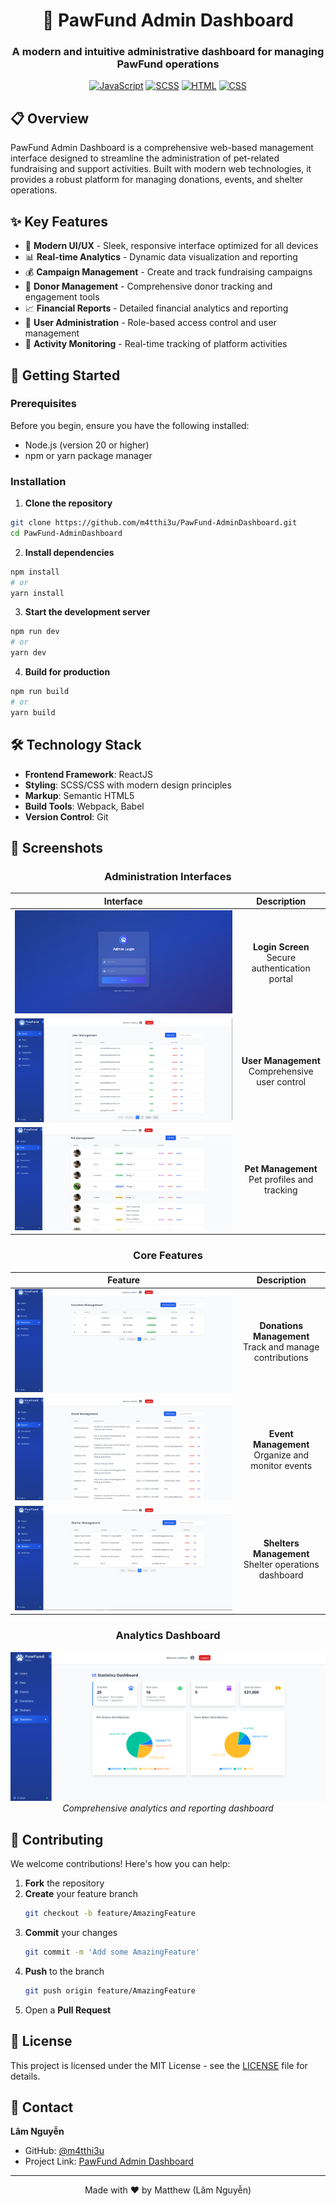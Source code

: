 <div align="center">

# 🐾 PawFund Admin Dashboard

### A modern and intuitive administrative dashboard for managing PawFund operations

[![JavaScript](https://img.shields.io/badge/JavaScript-93.7%25-yellow)](https://github.com/m4tthi3u/PawFund-AdminDashboard)
[![SCSS](https://img.shields.io/badge/SCSS-4.4%25-pink)](https://github.com/m4tthi3u/PawFund-AdminDashboard)
[![HTML](https://img.shields.io/badge/HTML-1.4%25-orange)](https://github.com/m4tthi3u/PawFund-AdminDashboard)
[![CSS](https://img.shields.io/badge/CSS-0.5%25-blue)](https://github.com/m4tthi3u/PawFund-AdminDashboard)

</div>

## 📋 Overview

PawFund Admin Dashboard is a comprehensive web-based management interface designed to streamline the administration of pet-related fundraising and support activities. Built with modern web technologies, it provides a robust platform for managing donations, events, and shelter operations.

## ✨ Key Features

- 🎨 **Modern UI/UX** - Sleek, responsive interface optimized for all devices
- 📊 **Real-time Analytics** - Dynamic data visualization and reporting
- 💰 **Campaign Management** - Create and track fundraising campaigns
- 👥 **Donor Management** - Comprehensive donor tracking and engagement tools
- 📈 **Financial Reports** - Detailed financial analytics and reporting
- 👤 **User Administration** - Role-based access control and user management
- 📱 **Activity Monitoring** - Real-time tracking of platform activities

## 🚀 Getting Started

### Prerequisites

Before you begin, ensure you have the following installed:
- Node.js (version 20 or higher)
- npm or yarn package manager

### Installation

1. **Clone the repository**
```bash
git clone https://github.com/m4tthi3u/PawFund-AdminDashboard.git
cd PawFund-AdminDashboard
```

2. **Install dependencies**
```bash
npm install
# or
yarn install
```

3. **Start the development server**
```bash
npm run dev
# or
yarn dev
```

4. **Build for production**
```bash
npm run build
# or
yarn build
```

## 🛠️ Technology Stack

- **Frontend Framework**: ReactJS
- **Styling**: SCSS/CSS with modern design principles
- **Markup**: Semantic HTML5
- **Build Tools**: Webpack, Babel
- **Version Control**: Git

## 📸 Screenshots

<div align="center">

### Administration Interfaces

| Interface | Description |
|:-:|:-:|
| ![Login Screen](https://github.com/m4tthi3u/PawFund-AdminDashboard/blob/master/imgs/Login.png?raw=true) | **Login Screen**<br/>Secure authentication portal |
| ![User Management](https://github.com/m4tthi3u/PawFund-AdminDashboard/blob/master/imgs/Users.png?raw=true) | **User Management**<br/>Comprehensive user control |
| ![Pet Management](https://github.com/m4tthi3u/PawFund-AdminDashboard/blob/master/imgs/Pet.png?raw=true) | **Pet Management**<br/>Pet profiles and tracking |

### Core Features

| Feature | Description |
|:-:|:-:|
| ![Donations Management](https://github.com/m4tthi3u/PawFund-AdminDashboard/blob/master/imgs/Donations.png?raw=true) | **Donations Management**<br/>Track and manage contributions |
| ![Event Management](https://github.com/m4tthi3u/PawFund-AdminDashboard/blob/master/imgs/Events.png?raw=true) | **Event Management**<br/>Organize and monitor events |
| ![Shelters Management](https://github.com/m4tthi3u/PawFund-AdminDashboard/blob/master/imgs/Shelters.png?raw=true) | **Shelters Management**<br/>Shelter operations dashboard |

### Analytics Dashboard

![Statistics Dashboard](https://github.com/m4tthi3u/PawFund-AdminDashboard/blob/master/imgs/Stats.png?raw=true)
*Comprehensive analytics and reporting dashboard*

</div>

## 🤝 Contributing

We welcome contributions! Here's how you can help:

1. **Fork** the repository
2. **Create** your feature branch
   ```bash
   git checkout -b feature/AmazingFeature
   ```
3. **Commit** your changes
   ```bash
   git commit -m 'Add some AmazingFeature'
   ```
4. **Push** to the branch
   ```bash
   git push origin feature/AmazingFeature
   ```
5. Open a **Pull Request**

## 📄 License

This project is licensed under the MIT License - see the [LICENSE](https://github.com/m4tthi3u/PawFund-AdminDashboard?tab=MIT-1-ov-file#MIT-1-ov-file) file for details.

## 👥 Contact

**Lâm Nguyễn**
- GitHub: [@m4tthi3u](https://github.com/m4tthi3u)
- Project Link: [PawFund Admin Dashboard](https://github.com/m4tthi3u/PawFund-AdminDashboard)

---

<div align="center">
Made with ❤️ by Matthew (Lâm Nguyễn) 
</div>
